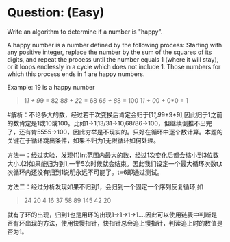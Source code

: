 # Question: (Easy)

Write an algorithm to determine if a number is "happy".

A happy number is a number defined by the following process: Starting with any positive integer, replace the number by the sum of the squares of its digits, and repeat the process until the number equals 1 (where it will stay), or it loops endlessly in a cycle which does not include 1. Those numbers for which this process ends in 1 are happy numbers.

Example: 19 is a happy number

>  1*1 + 9*9 = 82
>  8*8 + 2*2 = 68
>  6*6 + 8*8 = 100
>  1*1 + 0*0 + 0*0 = 1


#解析：不论多大的数，经过若干次变换后肯定会归于[1*1,9*9+9*9],因此归于1之前的数肯定是1或10或100。比如1->1,13/31->10,68/86->100，但继续倒推不出完了，还有肯5555->100，因此穷举是不现实的。只好在循环中逐个数计算。本题的关键在于循环跳出条件，如果不归为1无限循环如何处理。

方法一：经过实验，发现(1)Int范围内最大的数，经过1次变化后都会缩小到3位数大小.(2)如果能归为到1,一半5次时候就会结束。因此我们设定一个最大循环次数t,t次循环内还没有归到1说明永远不可能了。t=6即通过测试。

方法二：经过分析发现如果不归到1，会归到一个固定一个序列反复循环,如

>24
>20
>4
>16
>37
>58
>89
>145
>42
>20

就有了环的出现，归到1也是用环的出现1->1->1->1....因此可以使用链表中判断是否有环出现的方法，使用快慢指针，快指针总会追上慢指针，判读追上时的数值是否为1。